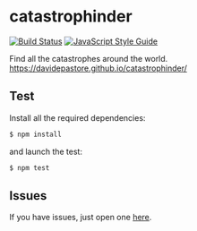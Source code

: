 # catastrophinder

[![Build Status][ico-travis]][link-travis]
[![JavaScript Style Guide][ico-standard]][link-standard]

Find all the catastrophes around the world. https://davidepastore.github.io/catastrophinder/


## Test

Install all the required dependencies:

```bash
$ npm install
```

and launch the test:

```bash
$ npm test
```


## Issues

If you have issues, just open one [here](https://github.com/DavidePastore/catastrophinder/issues).


[ico-travis]: https://travis-ci.org/DavidePastore/catastrophinder.svg?branch=master
[ico-standard]: https://img.shields.io/badge/code_style-standard-brightgreen.svg

[link-travis]: https://travis-ci.org/DavidePastore/catastrophinder
[link-standard]: https://standardjs.com